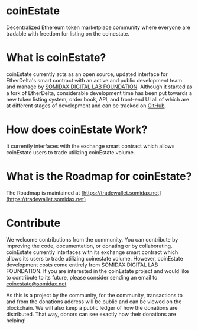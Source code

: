 
# coinEstate

Decentralized Ethereum token marketplace community where everyone are tradable with freedom for listing on the coinestate.


# What is coinEstate?
coinEstate currently acts as an open source, updated interface for EtherDelta's smart contract with an active and public development team and manage by [SOMIDAX DIGITAL LAB FOUNDATION](https://somidax.net/).  Although it started as a fork of EtherDelta, considerable development time has been put towards a new token listing system, order book, API, and front-end UI all of which are at different stages of development and can be tracked on [GitHub](https://github.com/somidax/coinEstate/). 


# How does coinEstate Work?
It currently interfaces with  the exchange smart contract  which allows coinEstate users to trade utilizing coinEstate volume.


# What is the Roadmap for coinEstate?
The Roadmap is maintained at [https://tradewallet.somidax.net](https://tradewallet.somidax.net)  


# Contribute
We welcome contributions from the community. You can contribute by improving the code, documentation, or donating or by collaborating. coinEstate currently interfaces with its exchange smart contract which allows its users to trade utilizing coinestate volume. However, coinEstate development costs come entirely from SOMIDAX DIGITAL LAB FOUNDATION. If you are interested in the coinEstate project and would like to contribute to its future, please consider sending an email to coinestate@somidax.net

As this is a project by the community, for the community, transactions to and from the donations address will be public and can be viewed on the blockchain. We will also keep a public ledger of how the donations are distributed. That way, donors can see exactly how their donations are helping!

